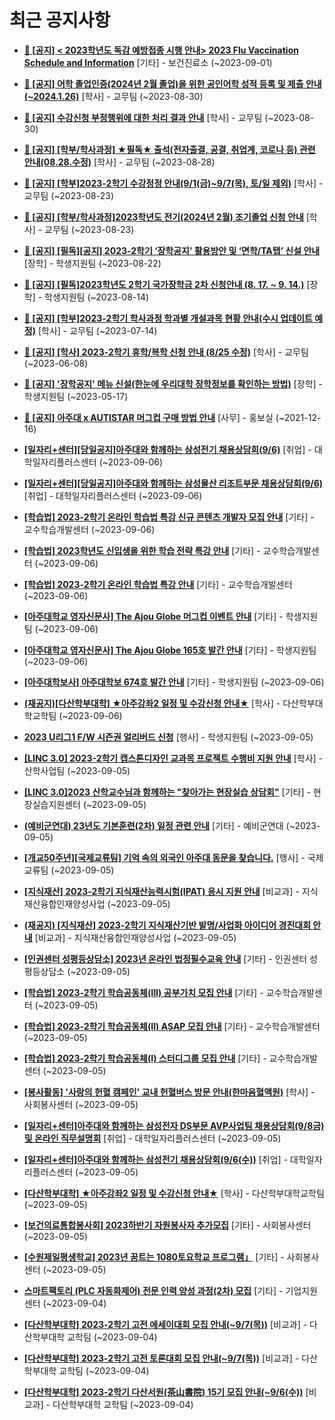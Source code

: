 # 최근 공지사항

* **[📌 [공지] &lt; 2023학년도 독감 예방접종 시행 안내&gt; 2023 Flu Vaccination Schedule and Information](http://ajou.ac.kr/kr/ajou/notice.do?mode=view&amp;articleNo=220764&amp;article.offset=0&amp;articleLimit=30)**
 [기타] - 보건진료소 (~2023-09-01)

* **[📌 [공지] 어학 졸업인증(2024년 2월 졸업)을 위한 공인어학 성적 등록 및 제출 안내 (~2024.1.26)](http://ajou.ac.kr/kr/ajou/notice.do?mode=view&amp;articleNo=220675&amp;article.offset=0&amp;articleLimit=30)**
 [학사] - 교무팀 (~2023-08-30)

* **[📌 [공지] 수강신청 부정행위에 대한 처리 결과 안내](http://ajou.ac.kr/kr/ajou/notice.do?mode=view&amp;articleNo=220673&amp;article.offset=0&amp;articleLimit=30)**
 [학사] - 교무팀 (~2023-08-30)

* **[📌 [공지] [학부/학사과정] ★필독★ 출석(전자출결, 공결, 취업계, 코로나 등) 관련 안내(08.28.수정)](http://ajou.ac.kr/kr/ajou/notice.do?mode=view&amp;articleNo=220586&amp;article.offset=0&amp;articleLimit=30)**
 [학사] - 교무팀 (~2023-08-28)

* **[📌 [공지] [학부]2023-2학기 수강정정 안내(9/1(금)~9/7(목), 토/일 제외)](http://ajou.ac.kr/kr/ajou/notice.do?mode=view&amp;articleNo=220411&amp;article.offset=0&amp;articleLimit=30)**
 [학사] - 교무팀 (~2023-08-23)

* **[📌 [공지] [학부/학사과정]2023학년도 전기(2024년 2월) 조기졸업 신청 안내](http://ajou.ac.kr/kr/ajou/notice.do?mode=view&amp;articleNo=220402&amp;article.offset=0&amp;articleLimit=30)**
 [학사] - 교무팀 (~2023-08-23)

* **[📌 [공지] [필독][공지] 2023-2학기 ‘장학공지’ 활용방안 및 ‘면학/TA탭’ 신설 안내](http://ajou.ac.kr/kr/ajou/notice.do?mode=view&amp;articleNo=220288&amp;article.offset=0&amp;articleLimit=30)**
 [장학] - 학생지원팀 (~2023-08-22)

* **[📌 [공지] [필독]2023학년도 2학기 국가장학금 2차 신청안내 (8. 17. ~ 9. 14.)](http://ajou.ac.kr/kr/ajou/notice.do?mode=view&amp;articleNo=220054&amp;article.offset=0&amp;articleLimit=30)**
 [장학] - 학생지원팀 (~2023-08-14)

* **[📌 [공지] [학부]2023-2학기 학사과정 학과별 개설과목 현황 안내(수시 업데이트 예정)](http://ajou.ac.kr/kr/ajou/notice.do?mode=view&amp;articleNo=219065&amp;article.offset=0&amp;articleLimit=30)**
 [학사] - 교무팀 (~2023-07-14)

* **[📌 [공지] [학사] 2023-2학기 휴학/복학 신청 안내 (8/25 수정)](http://ajou.ac.kr/kr/ajou/notice.do?mode=view&amp;articleNo=215587&amp;article.offset=0&amp;articleLimit=30)**
 [학사] - 교무팀 (~2023-06-08)

* **[📌 [공지] &#x27;장학공지&#x27; 메뉴 신설(한눈에 우리대학 장학정보를 확인하는 방법)](http://ajou.ac.kr/kr/ajou/notice.do?mode=view&amp;articleNo=214764&amp;article.offset=0&amp;articleLimit=30)**
 [장학] - 학생지원팀 (~2023-05-17)

* **[📌 [공지] 아주대 x AUTISTAR 머그컵 구매 방법 안내](http://ajou.ac.kr/kr/ajou/notice.do?mode=view&amp;articleNo=147976&amp;article.offset=0&amp;articleLimit=30)**
 [사무] - 홍보실 (~2021-12-16)

* **[[일자리+센터][당일공지]아주대와 함께하는 삼성전기 채용상담회(9/6)](http://ajou.ac.kr/kr/ajou/notice.do?mode=view&amp;articleNo=221035&amp;article.offset=0&amp;articleLimit=30)**
 [취업] - 대학일자리플러스센터 (~2023-09-06)

* **[[일자리+센터][당일공지]아주대와 함께하는 삼성물산 리조트부문 채용상담회(9/6)](http://ajou.ac.kr/kr/ajou/notice.do?mode=view&amp;articleNo=221033&amp;article.offset=0&amp;articleLimit=30)**
 [취업] - 대학일자리플러스센터 (~2023-09-06)

* **[[학습법] 2023-2학기 온라인 학습법 특강 신규 콘텐츠 개발자 모집 안내](http://ajou.ac.kr/kr/ajou/notice.do?mode=view&amp;articleNo=221030&amp;article.offset=0&amp;articleLimit=30)**
 [기타] - 교수학습개발센터 (~2023-09-06)

* **[[학습법] 2023학년도 신입생을 위한 학습 전략 특강 안내](http://ajou.ac.kr/kr/ajou/notice.do?mode=view&amp;articleNo=221028&amp;article.offset=0&amp;articleLimit=30)**
 [기타] - 교수학습개발센터 (~2023-09-06)

* **[[학습법] 2023-2학기 온라인 학습법 특강 안내](http://ajou.ac.kr/kr/ajou/notice.do?mode=view&amp;articleNo=221027&amp;article.offset=0&amp;articleLimit=30)**
 [기타] - 교수학습개발센터 (~2023-09-06)

* **[[아주대학교 영자신문사] The Ajou Globe 머그컵 이벤트 안내](http://ajou.ac.kr/kr/ajou/notice.do?mode=view&amp;articleNo=221026&amp;article.offset=0&amp;articleLimit=30)**
 [기타] - 학생지원팀 (~2023-09-06)

* **[[아주대학교 영자신문사] The Ajou Globe 165호 발간 안내](http://ajou.ac.kr/kr/ajou/notice.do?mode=view&amp;articleNo=221025&amp;article.offset=0&amp;articleLimit=30)**
 [기타] - 학생지원팀 (~2023-09-06)

* **[[아주대학보사] 아주대학보 674호 발간 안내](http://ajou.ac.kr/kr/ajou/notice.do?mode=view&amp;articleNo=221024&amp;article.offset=0&amp;articleLimit=30)**
 [기타] - 학생지원팀 (~2023-09-06)

* **[(재공지)[다산학부대학] ★아주강좌2 일정 및 수강신청 안내★](http://ajou.ac.kr/kr/ajou/notice.do?mode=view&amp;articleNo=221020&amp;article.offset=0&amp;articleLimit=30)**
 [학사] - 다산학부대학교학팀 (~2023-09-06)

* **[2023 U리그1 F/W 시즌권 얼리버드 신청](http://ajou.ac.kr/kr/ajou/notice.do?mode=view&amp;articleNo=221005&amp;article.offset=0&amp;articleLimit=30)**
 [행사] - 학생지원팀 (~2023-09-05)

* **[[LINC 3.0] 2023-2학기 캡스톤디자인 교과목 프로젝트 수행비 지원 안내](http://ajou.ac.kr/kr/ajou/notice.do?mode=view&amp;articleNo=221003&amp;article.offset=0&amp;articleLimit=30)**
 [학사] - 산학사업팀 (~2023-09-05)

* **[[LINC 3.0]2023 산학교수님과 함께하는 &quot;찾아가는 현장실습 상담회&quot;](http://ajou.ac.kr/kr/ajou/notice.do?mode=view&amp;articleNo=220999&amp;article.offset=0&amp;articleLimit=30)**
 [기타] - 현장실습지원센터 (~2023-09-05)

* **[(예비군연대) 23년도 기본훈련(2차) 일정 관련 안내](http://ajou.ac.kr/kr/ajou/notice.do?mode=view&amp;articleNo=220991&amp;article.offset=0&amp;articleLimit=30)**
 [기타] - 예비군연대 (~2023-09-05)

* **[[개교50주년][국제교류팀] 기억 속의 외국인 아주대 동문을 찾습니다.](http://ajou.ac.kr/kr/ajou/notice.do?mode=view&amp;articleNo=220990&amp;article.offset=0&amp;articleLimit=30)**
 [행사] - 국제교류팀 (~2023-09-05)

* **[[지식재산] 2023-2학기 지식재산능력시험(IPAT) 응시 지원 안내](http://ajou.ac.kr/kr/ajou/notice.do?mode=view&amp;articleNo=220986&amp;article.offset=0&amp;articleLimit=30)**
 [비교과] - 지식재산융합인재양성사업 (~2023-09-05)

* **[(재공지) [지식재산] 2023-2학기 지식재산기반 발명/사업화 아이디어 경진대회 안내](http://ajou.ac.kr/kr/ajou/notice.do?mode=view&amp;articleNo=220983&amp;article.offset=0&amp;articleLimit=30)**
 [비교과] - 지식재산융합인재양성사업 (~2023-09-05)

* **[[인권센터 성평등상담소] 2023년 온라인 법정필수교육 안내](http://ajou.ac.kr/kr/ajou/notice.do?mode=view&amp;articleNo=220972&amp;article.offset=0&amp;articleLimit=30)**
 [기타] - 인권센터 성평등상담소 (~2023-09-05)

* **[[학습법] 2023-2학기 학습공동체(III) 공부가치 모집 안내](http://ajou.ac.kr/kr/ajou/notice.do?mode=view&amp;articleNo=220959&amp;article.offset=0&amp;articleLimit=30)**
 [기타] - 교수학습개발센터 (~2023-09-05)

* **[[학습법] 2023-2학기 학습공동체(II) ASAP 모집 안내](http://ajou.ac.kr/kr/ajou/notice.do?mode=view&amp;articleNo=220957&amp;article.offset=0&amp;articleLimit=30)**
 [기타] - 교수학습개발센터 (~2023-09-05)

* **[[학습법] 2023-2학기 학습공동체(I) 스터디그룹 모집 안내](http://ajou.ac.kr/kr/ajou/notice.do?mode=view&amp;articleNo=220956&amp;article.offset=0&amp;articleLimit=30)**
 [기타] - 교수학습개발센터 (~2023-09-05)

* **[[봉사활동] &#x27;사랑의 헌혈 캠페인&#x27; 교내 헌혈버스 방문 안내(한마음혈액원)](http://ajou.ac.kr/kr/ajou/notice.do?mode=view&amp;articleNo=220945&amp;article.offset=0&amp;articleLimit=30)**
 [학사] - 사회봉사센터 (~2023-09-05)

* **[[일자리+센터]아주대와 함께하는 삼성전자 DS부문 AVP사업팀 채용상담회(9/8금) 및 온라인 직무설명회](http://ajou.ac.kr/kr/ajou/notice.do?mode=view&amp;articleNo=220944&amp;article.offset=0&amp;articleLimit=30)**
 [취업] - 대학일자리플러스센터 (~2023-09-05)

* **[[일자리+센터]아주대와 함께하는 삼성전기 채용상담회(9/6(수))](http://ajou.ac.kr/kr/ajou/notice.do?mode=view&amp;articleNo=220943&amp;article.offset=0&amp;articleLimit=30)**
 [취업] - 대학일자리플러스센터 (~2023-09-05)

* **[[다산학부대학] ★아주강좌2 일정 및 수강신청 안내★](http://ajou.ac.kr/kr/ajou/notice.do?mode=view&amp;articleNo=220937&amp;article.offset=0&amp;articleLimit=30)**
 [학사] - 다산학부대학교학팀 (~2023-09-05)

* **[[보건의료통합봉사회] 2023하반기 자원봉사자 추가모집](http://ajou.ac.kr/kr/ajou/notice.do?mode=view&amp;articleNo=220936&amp;article.offset=0&amp;articleLimit=30)**
 [기타] - 사회봉사센터 (~2023-09-05)

* **[[수원제일평생학교] 2023년 꿈트는 1080토요학교 프로그램」](http://ajou.ac.kr/kr/ajou/notice.do?mode=view&amp;articleNo=220935&amp;article.offset=0&amp;articleLimit=30)**
 [기타] - 사회봉사센터 (~2023-09-05)

* **[스마트팩토리 (PLC 자동화제어) 전문 인력 양성 과정(2차) 모집](http://ajou.ac.kr/kr/ajou/notice.do?mode=view&amp;articleNo=220916&amp;article.offset=0&amp;articleLimit=30)**
 [기타] - 기업지원센터 (~2023-09-04)

* **[[다산학부대학] 2023-2학기 고전 에세이대회 모집 안내(~9/7(목))](http://ajou.ac.kr/kr/ajou/notice.do?mode=view&amp;articleNo=220913&amp;article.offset=0&amp;articleLimit=30)**
 [비교과] - 다산학부대학 교학팀 (~2023-09-04)

* **[[다산학부대학] 2023-2학기 고전 토론대회 모집 안내(~9/7(목))](http://ajou.ac.kr/kr/ajou/notice.do?mode=view&amp;articleNo=220911&amp;article.offset=0&amp;articleLimit=30)**
 [비교과] - 다산학부대학 교학팀 (~2023-09-04)

* **[[다산학부대학] 2023-2학기 다산서원(茶山書院) 15기 모집 안내(~9/6(수))](http://ajou.ac.kr/kr/ajou/notice.do?mode=view&amp;articleNo=220908&amp;article.offset=0&amp;articleLimit=30)**
 [비교과] - 다산학부대학 교학팀 (~2023-09-04)
